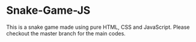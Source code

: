 # Snake-Game-JS
This is a snake game made using pure HTML, CSS and JavaScript. Please checkout the master branch for the main codes.
